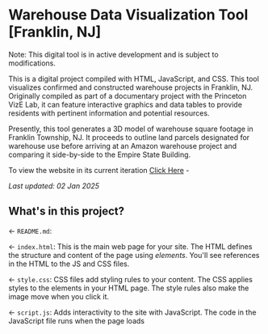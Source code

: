 # Warehouse Data Visualization Tool [Franklin, NJ]

Note: This digital tool is in active development and is subject to modifications. 

This is a digital project compiled with HTML, JavaScript, and CSS. This tool visualizes confirmed and constructed warehouse projects in Franklin, NJ. Originally compiled as part of a documentary project with the Princeton VizE Lab, it can feature interactive graphics and data tables to provide residents with pertinent information and potential resources.

Presently, this tool generates a 3D model of warehouse square footage in Franklin Township, NJ. It proceeds to outline land parcels designated for warehouse use before arriving at an Amazon warehouse project and comparing it side-by-side to the Empire State Building.

To view the website in its current iteration [Click Here](https://warehouse-projects-digital-tool.glitch.me/) - 

_Last updated: 02 Jan 2025_

## What's in this project?

← `README.md`: 

← `index.html`: This is the main web page for your site. The HTML defines the structure and content of the page using _elements_. You'll see references in the HTML to the JS and CSS files. 

← `style.css`: CSS files add styling rules to your content. The CSS applies styles to the elements in your HTML page. The style rules also make the image move when you click it.

← `script.js`: Adds interactivity to the site with JavaScript. The code in the JavaScript file runs when the page loads


